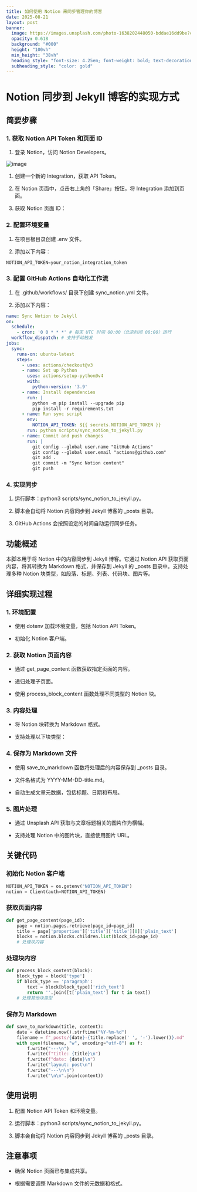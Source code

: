 ```yaml
---
title: 如何使用 Notion 来同步管理你的博客
date: 2025-08-21
layout: post
banner:
  image: https://images.unsplash.com/photo-1638202448050-bddae16dd9be?crop=entropy&cs=tinysrgb&fit=max&fm=jpg&ixid=M3w2OTIwMzJ8MHwxfHJhbmRvbXx8fHx8fHx8fDE3NTU3NzE3Nzd8&ixlib=rb-4.1.0&q=80&w=1080
  opacity: 0.618
  background: "#000"
  height: "100vh"
  min_height: "38vh"
  heading_style: "font-size: 4.25em; font-weight: bold; text-decoration: underline"
  subheading_style: "color: gold"
---
```


# Notion 同步到 Jekyll 博客的实现方式

## 简要步骤

### 1. 获取 Notion API Token 和页面 ID

1. 登录 Notion，访问 Notion Developers。

![image](https://prod-files-secure.s3.us-west-2.amazonaws.com/a7a0cc5a-89b9-4cda-8686-1fba0ca52f40/d19c1afe-dea5-4312-9333-786b0ba83054/image.png?X-Amz-Algorithm=AWS4-HMAC-SHA256&X-Amz-Content-Sha256=UNSIGNED-PAYLOAD&X-Amz-Credential=ASIAZI2LB4664GZY2PR4%2F20250821%2Fus-west-2%2Fs3%2Faws4_request&X-Amz-Date=20250821T102256Z&X-Amz-Expires=3600&X-Amz-Security-Token=IQoJb3JpZ2luX2VjEKL%2F%2F%2F%2F%2F%2F%2F%2F%2F%2FwEaCXVzLXdlc3QtMiJHMEUCIBy6MMvt40LU5QR3ZCe3ZvwoxI7Kp0N9mMoUedI%2BiCPmAiEAlOXKjTK%2BMgb39Gw%2B8wrD0ifv5iURF13GxjSINKsb33EqiAQI6%2F%2F%2F%2F%2F%2F%2F%2F%2F%2F%2FARAAGgw2Mzc0MjMxODM4MDUiDHisW3ZTZpso8jsDCSrcAzI5VtbQ7ohyQVFsPAFi7a5KsCKR7nxiGdkeAoLy7zHWPedQOsfaJ5N4Wi1%2BcWqGP3u1jSzvm6vkCJtdvKPHi1WtPogMrxu03w7gkvD6fQKxf4QpuOmIreWFFEQxo4e%2B3FMEejSHVPl6klRh9mEomGaUo18osCEMAThhBWrwFnbE0t7SL4R8LyTseIMNufSm6i3kjmJ0a7VzYf4Pd67ZPbYKv%2BjQIqqglbpraAjcwql8IyvoqwuUmhLQbLrBB0dQS43R97hxfDCCMOe32U1oeM9I1Bd1LTwpLg0Mda1rs6sZ6%2B7wodU8UnyBhbWXMcBRSlmqO7n7ZIMBKqeF1OZ5qkxfWRdlWGbsBztmwb3HQBg04IJpGBKHRWB7qMvRJqEWGI3FDz2k9z2P3kdfxCk6KFx9xRjHF74ZlBWXjn%2BNA6B2o0%2B0cd9YC%2Bl72Tq2R8DRwqAFZ%2FAjy1tUxcLKu2MdKPBWI4p0nLpqsfmtB6a9iHRZ6cKYvMLTuKnFEmB2bwabC0BtoOaPbmnIky1u%2BAaS6pUBOsFF2USxzAvE87xGntSXUs1KxCyL5mdEV88E%2FXLi8Sjm%2BV2uO3X1r2HJ1Gz1msjQx6xhL7%2Bb0iW3QHqmrNNrid77tt%2FBoLPi9tymMI%2FXm8UGOqUB2LnLIvsP6lQyzYlGKyIyOkS5llLqMZvzxnQKo%2FWVt%2B2qG03zwZnuIeyh4okNglxgRu5DGN3Mp%2FuR6ZfZXZiqumsD%2F%2FhVZhRGC0%2BelSrV0WLTIqd0C%2FKZYT8ecKhPFzi2aFzTtu7eZLRGbTnL8lXLhhHGDDR8vvLsi027aZ8X%2FcnZoXKUZjZAaSkI2HjKc0P81sByDGeF%2F6BCm4dllT4%2FZHh2eFbw&X-Amz-Signature=d1f4fb708be40d9c2a368392405434f3df37a656a827e2d5108dc11ad2880dd3&X-Amz-SignedHeaders=host&x-amz-checksum-mode=ENABLED&x-id=GetObject)

1. 创建一个新的 Integration，获取 API Token。

1. 在 Notion 页面中，点击右上角的「Share」按钮，将 Integration 添加到页面。

1. 获取 Notion 页面 ID：


### 2. 配置环境变量

1. 在项目根目录创建 .env 文件。

1. 添加以下内容：

```javascript
NOTION_API_TOKEN=your_notion_integration_token
```

### 3. 配置 GitHub Actions 自动化工作流

1. 在 .github/workflows/ 目录下创建 sync_notion.yml 文件。

1. 添加以下内容：

```yaml
name: Sync Notion to Jekyll
on:
  schedule:
    - cron: '0 0 * * *' # 每天 UTC 时间 00:00（北京时间 08:00）运行
  workflow_dispatch: # 支持手动触发
jobs:
  sync:
    runs-on: ubuntu-latest
    steps:
      - uses: actions/checkout@v3
      - name: Set up Python
        uses: actions/setup-python@v4
        with:
          python-version: '3.9'
      - name: Install dependencies
        run: |
          python -m pip install --upgrade pip
          pip install -r requirements.txt
      - name: Run sync script
        env:
          NOTION_API_TOKEN: ${{ secrets.NOTION_API_TOKEN }}
        run: python scripts/sync_notion_to_jekyll.py
      - name: Commit and push changes
        run: |
          git config --global user.name "GitHub Actions"
          git config --global user.email "actions@github.com"
          git add .
          git commit -m "Sync Notion content"
          git push
```

### 4. 实现同步

1. 运行脚本：python3 scripts/sync_notion_to_jekyll.py。

1. 脚本会自动将 Notion 内容同步到 Jekyll 博客的 _posts 目录。

1. GitHub Actions 会按照设定的时间自动运行同步任务。

## 功能概述

本脚本用于将 Notion 中的内容同步到 Jekyll 博客。它通过 Notion API 获取页面内容，将其转换为 Markdown 格式，并保存到 Jekyll 的 _posts 目录中。支持处理多种 Notion 块类型，如段落、标题、列表、代码块、图片等。

## 详细实现过程

### 1. 环境配置

- 使用 dotenv 加载环境变量，包括 Notion API Token。

- 初始化 Notion 客户端。

### 2. 获取 Notion 页面内容

- 通过 get_page_content 函数获取指定页面的内容。

- 递归处理子页面。

- 使用 process_block_content 函数处理不同类型的 Notion 块。

### 3. 内容处理

- 将 Notion 块转换为 Markdown 格式。

- 支持处理以下块类型：


### 4. 保存为 Markdown 文件

- 使用 save_to_markdown 函数将处理后的内容保存到 _posts 目录。

- 文件名格式为 YYYY-MM-DD-title.md。

- 自动生成文章元数据，包括标题、日期和布局。

### 5. 图片处理

- 通过 Unsplash API 获取与文章标题相关的图片作为横幅。

- 支持处理 Notion 中的图片块，直接使用图片 URL。

## 关键代码

### 初始化 Notion 客户端

```python
NOTION_API_TOKEN = os.getenv("NOTION_API_TOKEN")
notion = Client(auth=NOTION_API_TOKEN)
```

### 获取页面内容

```python
def get_page_content(page_id):
    page = notion.pages.retrieve(page_id=page_id)
    title = page['properties']['title']['title'][0]['plain_text']
    blocks = notion.blocks.children.list(block_id=page_id)
    # 处理块内容
```

### 处理块内容

```python
def process_block_content(block):
    block_type = block['type']
    if block_type == 'paragraph':
        text = block[block_type]['rich_text']
        return ''.join([t['plain_text'] for t in text])
    # 处理其他块类型
```

### 保存为 Markdown

```python
def save_to_markdown(title, content):
    date = datetime.now().strftime("%Y-%m-%d")
    filename = f"_posts/{date}-{title.replace(' ', '-').lower()}.md"
    with open(filename, "w", encoding="utf-8") as f:
        f.write("---\n")
        f.write(f"title: {title}\n")
        f.write(f"date: {date}\n")
        f.write("layout: post\n")
        f.write("---\n\n")
        f.write("\n\n".join(content))
```

## 使用说明

1. 配置 Notion API Token 和环境变量。

1. 运行脚本：python3 scripts/sync_notion_to_jekyll.py。

1. 脚本会自动将 Notion 内容同步到 Jekyll 博客的 _posts 目录。

## 注意事项

- 确保 Notion 页面已与集成共享。

- 根据需要调整 Markdown 文件的元数据和格式。